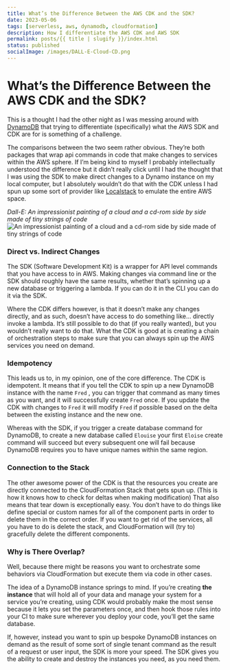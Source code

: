 ```yaml
---
title: What’s the Difference Between the AWS CDK and the SDK?
date: 2023-05-06
tags: [serverless, aws, dynamodb, cloudformation]
description: How I differentiate the AWS CDK and AWS SDK
permalink: posts/{{ title | slugify }}/index.html
status: published
socialImage: /images/DALL-E-Cloud-CD.png
---
```


# What’s the Difference Between the AWS CDK and the SDK?

This is a thought I had the other night as I was messing around with [DynamoDB](/posts/dynamodb-adventure-stepping-into-nosql-storage-land/) that trying to differentiate (specifically) what the AWS SDK and CDK are for is something of a challenge.

The comparisons between the two seem rather obvious. They’re both packages that wrap api commands in code that make changes to services within the AWS sphere. If I’m being kind to myself I probably intellectually understood the difference but it didn’t really click until I had the thought that I was using the SDK to make direct changes to a Dynamo instance on my local computer, but I absolutely wouldn’t do that with the CDK unless I had spun up some sort of provider like [Localstack](https://localstack.cloud/) to emulate the entire AWS space.

_Dall-E: An impressionist painting of a cloud and a cd-rom side by side made of tiny strings of code_
![An impressionist painting of a cloud and a cd-rom side by side made of tiny strings of code](/images/DALL-E-Cloud-CD.png)

### Direct vs. Indirect Changes

The SDK (Software Development Kit) is a wrapper for API level commands that you have access to in AWS. Making changes via command line or the SDK should roughly have the same results, whether that’s spinning up a new database or triggering a lambda. If you can do it in the CLI you can do it via the SDK.

Where the CDK differs however, is that it doesn’t make any changes directly, and as such, doesn’t have access to do something like… directly invoke a lambda. It’s still possible to do that (if you really wanted), but you wouldn’t really want to do that. What the CDK is good at is creating a chain of orchestration steps to make sure that you can always spin up the AWS services you need on demand.

### Idempotency

This leads us to, in my opinion, one of the core difference. The CDK is idempotent. It means that if you tell the CDK to spin up a new DynamoDB instance with the name `Fred` , you can trigger that command as many times as you want, and it will successfully create `Fred` once. If you update the CDK with changes to `Fred` it will modify `Fred` if possible based on the delta between the existing instance and the new one.

Whereas with the SDK, if you trigger a create database command for DynamoDB, to create a new database called `Elouise` your first `Eloise` create command will succeed but every subsequent one will fail because DynamoDB requires you to have unique names within the same region.

### Connection to the Stack

The other awesome power of the CDK is that the resources you create are directly connected to the CloudFormation Stack that gets spun up. (This is how it knows how to check for deltas when making modification) That also means that tear down is exceptionally easy. You don’t have to do things like define special or custom names for all of the component parts in order to delete them in the correct order. If you want to get rid of the services, all you have to do is delete the stack, and CloudFormation will (try to) gracefully delete the different components.

### Why is There Overlap?

Well, because there might be reasons you want to orchestrate some behaviors via CloudFormation but execute them via code in other cases.

The idea of a DynamoDB instance springs to mind. If you’re creating **the instance** that will hold all of your data and manage your system for a service you’re creating, using CDK would probably make the most sense because it lets you set the parameters once, and then hook those rules into your CI to make sure wherever you deploy your code, you’ll get the same database.

If, however, instead you want to spin up bespoke DynamoDB instances on demand as the result of some sort of single tenant command as the result of a request or user input, the SDK is more your speed. The SDK gives you the ability to create and destroy the instances you need, as you need them.
